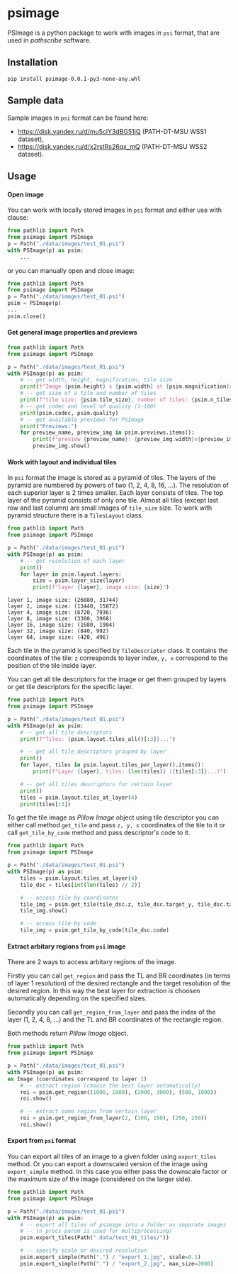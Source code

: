 # psimage
PSImage is a python package to work with images in ```psi``` format, that are used in *pathscribe* software.

## Installation

```
pip install psimage-0.0.1-py3-none-any.whl
```

## Sample data
Sample images in ```psi``` format can be found here:
- https://disk.yandex.ru/d/mu5ciY3dBG51jQ (PATH-DT-MSU WSS1 dataset),
- https://disk.yandex.ru/d/x2rstRs26qx_mQ (PATH-DT-MSU WSS2 dataset).

## Usage

#### Open image
You can work with locally stored images in ```psi``` format and either use with clause:
```python
from pathlib import Path
from psimage import PSImage
p = Path("./data/images/test_01.psi")
with PSImage(p) as psim:
    ...
```
or you can manually open and close image:
```python
from pathlib import Path
from psimage import PSImage
p = Path("./data/images/test_01.psi")
psim = PSImage(p)
...
psim.close()
```

#### Get general image properties and previews
```python
from pathlib import Path
from psimage import PSImage

p = Path("./data/images/test_01.psi")
with PSImage(p) as psim:
    # -- get width, height, magnification, tile size
    print(f"Image {psim.height} x {psim.width} at {psim.magnification}x")
    # -- get size of a tile and number of tiles
    print(f"tile size: {psim.tile_size}, number of tiles: {psim.n_tiles}")
    # -- get codec and level of quality (1-100)
    print(psim.codec, psim.quality)
    # -- get available previews for PSImage
    print("Previews:")
    for preview_name, preview_img in psim.previews.items():
        print(f"preview {preview_name}: {preview_img.width}x{preview_img.height}")
        preview_img.show()

```

#### Work with layout and individual tiles
In ```psi``` format the image is stored as a pyramid of tiles. The layers of the pyramid are numbered by powers of two (1, 2, 4, 8, 16, ...). The resolution of each superior layer is 2 times smaller. Each layer consists of tiles. The top layer of the pyramid consists of only one tile. Almost all tiles (except last row and last column) are small images of ```tile_size``` size.
To work with pyramid structure there is a ```TilesLayout``` class.

```python
from pathlib import Path
from psimage import PSImage

p = Path("./data/images/test_01.psi")
with PSImage(p) as psim:
    # -- get resolution of each layer
    print()
    for layer in psim.layout.layers:
        size = psim.layer_size(layer)
        print(f"layer {layer}, image size: {size}")
```

```
layer 1, image size: (26880, 31744)
layer 2, image size: (13440, 15872)
layer 4, image size: (6720, 7936)
layer 8, image size: (3360, 3968)
layer 16, image size: (1680, 1984)
layer 32, image size: (840, 992)
layer 64, image size: (420, 496)
```

Each tile in the pyramid is specified by ```TileDescriptor``` class. It contains the coordinates of the tile: ```z``` corresponds to layer index, ```y, x``` correspond to the position of the tile inside layer.

You can get all tile descriptors for the image or get them grouped by layers or get tile descriptors for the specific layer.

```python
from pathlib import Path
from psimage import PSImage

p = Path("./data/images/test_01.psi")
with PSImage(p) as psim:
    # -- get all tile descriptors
    print(f"Tiles: {psim.layout.tiles_all()[:3]}...")

    # -- get all tile descriptors grouped by layer
    print()
    for layer, tiles in psim.layout.tiles_per_layer().items():
        print(f"Layer {layer}, tiles: {len(tiles)} ({tiles[:3]}...)")

    # -- get all tiles descriptors for certain layer
    print()
    tiles = psim.layout.tiles_at_layer(4)
    print(tiles[:3])

```

To get the tile image as *Pillow Image* object using tile descriptor you can either call method ```get_tile``` and pass ```z, y, x``` coordinates of the tile to it or call ```get_tile_by_code``` method and pass descriptor's code to it.

```python
from pathlib import Path
from psimage import PSImage

p = Path("./data/images/test_01.psi")
with PSImage(p) as psim:
    tiles = psim.layout.tiles_at_layer(4)
    tile_dsc = tiles[int(len(tiles) // 2)]

    # -- access tile by coordinates
    tile_img = psim.get_tile(tile_dsc.z, tile_dsc.target_y, tile_dsc.target_x)
    tile_img.show()

    # -- access tile by code
    tile_img = psim.get_tile_by_code(tile_dsc.code)
```


#### Extract arbitary regions from ```psi``` image
There are 2 ways to access arbitary regions of the image.

Firstly you can call ```get_region``` and pass the TL and BR coordinates (in terms of layer 1 resolution) of the desired rectangle and the target resolution of the desired region. In this way the best layer for extraction is choosen automatically depending on the specified sizes.

Secondly you can call ```get_region_from_layer``` and pass the index of the layer (1, 2, 4, 8, ...) and the TL and BR coordinates of the rectangle region.

Both methods return *Pillow Image* object.

```python
from pathlib import Path
from psimage import PSImage

p = Path("./data/images/test_01.psi")
with PSImage(p) as psim:
as Image (coordinates correspond to layer 1)
    # -- extract region (choose the best layer automatically)
    roi = psim.get_region((1000, 1000), (2000, 3000), (500, 1000))
    roi.show()

    # -- extract some region from certain layer
    roi = psim.get_region_from_layer(2, (100, 150), (250, 250))
    roi.show()
```

#### Export from ```psi``` format
You can export all tiles of an image to a given folder using ```export_tiles``` method.
Or you can export a downscaled version of the image using ```export_simple``` method. In this case you either pass the downscale factor or the maximum size of the image (considered on the larger side).
```python
from pathlib import Path
from psimage import PSImage

p = Path("./data/images/test_01.psi")
with PSImage(p) as psim:
    # -- export all tiles of psimage into a folder as separate images
    # -- (n_procs param is used for multiprocessing)
    psim.export_tiles(Path(".data/test_01_tiles/"))

    # -- specify scale or desired resolution
    psim.export_simple(Path(".") / "export_1.jpg", scale=0.1)
    psim.export_simple(Path(".") / "export_2.jpg", max_size=2000)

```